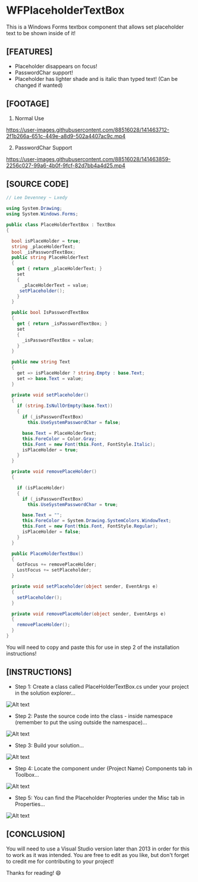 # WFPlaceholderTextBox

This is a Windows Forms textbox component that allows set placeholder text to be shown inside of it!

## [FEATURES]

+ Placeholder disappears on focus!
+ PasswordChar support!
+ Placeholder has lighter shade and is italic than typed text! (Can be changed if wanted)

## [FOOTAGE]

1) Normal Use

https://user-images.githubusercontent.com/88516028/141463712-2f1b266a-651c-449e-a8d9-502a4407ac9c.mp4

2) PasswordChar Support

https://user-images.githubusercontent.com/88516028/141463859-2256c027-99a6-4b0f-9fcf-82d7bb4a4d25.mp4

## [SOURCE CODE]

```cs
// Lee Devenney ~ Lxedy

using System.Drawing;
using System.Windows.Forms;

public class PlaceHolderTextBox : TextBox
{

  bool isPlaceHolder = true;
  string _placeHolderText;
  bool _isPasswordTextBox;
  public string PlaceHolderText
  {
    get { return _placeHolderText; }
    set
    {
      _placeHolderText = value;
     setPlaceholder();
    }
  }

  public bool IsPasswordTextBox
  {
    get { return _isPasswordTextBox; }
    set
    {
      _isPasswordTextBox = value;
    }
  }

  public new string Text
  {
    get => isPlaceHolder ? string.Empty : base.Text;
    set => base.Text = value;
  }

  private void setPlaceholder()
  {
    if (string.IsNullOrEmpty(base.Text))
    {
      if (_isPasswordTextBox)
        this.UseSystemPasswordChar = false;

      base.Text = PlaceHolderText;
      this.ForeColor = Color.Gray;
      this.Font = new Font(this.Font, FontStyle.Italic);
      isPlaceHolder = true;
    }
  }

  private void removePlaceHolder()
  {

    if (isPlaceHolder)
    {
      if (_isPasswordTextBox)
        this.UseSystemPasswordChar = true;

      base.Text = "";
      this.ForeColor = System.Drawing.SystemColors.WindowText;
      this.Font = new Font(this.Font, FontStyle.Regular);
      isPlaceHolder = false;
    }
  }

  public PlaceHolderTextBox()
  {
    GotFocus += removePlaceHolder;
    LostFocus += setPlaceholder;
  }

  private void setPlaceholder(object sender, EventArgs e)
  {
    setPlaceholder();
  }

  private void removePlaceHolder(object sender, EventArgs e)
  {
    removePlaceHolder();
  }
}
```

You will need to copy and paste this for use in step 2 of the installation instructions!

## [INSTRUCTIONS]

+ Step 1: Create a class called PlaceHolderTextBox.cs under your project in the solution explorer...

![Alt text](https://i.imgur.com/a7OXQDD.png)

+ Step 2: Paste the source code into the class - inside namespace (remember to put the using outside the namespace)...

![Alt text](https://i.imgur.com/mJavV4q.png)

+ Step 3: Build your solution...

![Alt text](https://i.imgur.com/WPAWUmn.png)

+ Step 4: Locate the component under {Project Name} Components tab in Toolbox...

![Alt text](https://i.imgur.com/ByYXRj5.png)

+ Step 5: You can find the Placeholder Propteries under the Misc tab in Properties...

![Alt text](https://i.imgur.com/Fv0lV8W.png)

## [CONCLUSION]

You will need to use a Visual Studio version later than 2013 in order for this to work as it was intended.
You are free to edit as you like, but don't forget to credit me for contributing to your project!

Thanks for reading! 😄
